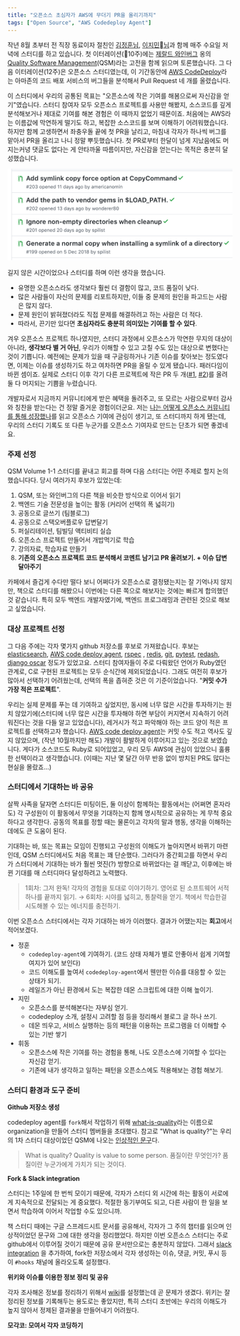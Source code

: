 ```yaml
---
title: "오픈소스 초심자가 AWS에 무더기 PR을 올리기까지"
tags: ["Open Source", "AWS Codedeploy Agent"]
---
```


작년 8월 초부터 전 직장 동료이자 절친인 [김정훈님](https://wonderer80.github.io/), [이지민님](http://americanopeople.tistory.com/)과 함께 매주 수요일 저녁에 스터디를 하고 있습니다. 첫 이터레이션(10주)에는 [제랄드 와인버그](https://en.wikipedia.org/wiki/Gerald_Weinberg) 옹의 [Quality Software Management](https://www.amazon.com/Quality-Software-Management-Systems-Thinking/dp/0932633722)(QSM)라는 고전을 함께 읽으며 토론했습니다. 그 다음 이터레이션(12주)은 오픈소스 스터디였는데, 이 기간동안에 [AWS CodeDeploy](https://aws.amazon.com/ko/codedeploy/)라는 아마존의 코드 배포 서비스의 버그들을 분석해서 Pull Request 네 개를 올렸습니다.

이 스터디에서 우리의 공통된 목표는 "오픈소스에 작은 기여를 해봄으로써 자신감을 얻기"였습니다. 스터디 참여자 모두 오픈소스 프로젝트를 사용만 해봤지, 소스코드를 깊게 분석해보거나 제대로 기여를 해본 경험은 이 때까지 없었기 때문이죠. 처음에는 AWS라는 이름값에 막연하게 떨기도 하고, 복잡한 소스코드를 보며 이해하기 어려워했습니다. 하지만 함께 고생하면서 좌충우돌 끝에 첫 PR을 날리고, 마침내 각자가 하나씩 버그를 맡아서 PR을 올리고 나니 정말 뿌듯했습니다. 첫 PR로부터 한달이 넘게 지났음에도 머지는커녕 댓글도 없다는 게 안타까울 따름이지만, 자신감을 얻는다는 목적은 충분히 달성했습니다.

![image-20190122220718385](../images/image-20190122220718385.png)

길지 않은 시간이었으나 스터디를 하며 이런 생각을 했습니다.

- 유명한 오픈소스라도 생각보다 훨씬 더 결함이 많고, 코드 품질이 낮다.
- 많은 사람들이 자신의 문제를 리포트하지만, 이들 중 문제의 원인을 파고드는 사람은 많지 않다.
- 문제 원인이 밝혀졌더라도 직접 문제를 해결하려고 하는 사람은 더 적다.
- 따라서, 끈기만 있다면 **초심자라도 충분히 의미있는 기여를 할 수 있다**.

겨우 오픈소스 프로젝트 하나였지만, 스터디 과정에서 오픈소스가 막연한 무지의 대상이 아니라, **생각보다 별 거 아닌**, 우리가 이해할 수 있고 고칠 수도 있는 대상으로 변했다는 것이 기쁩니다. 예전에는 문제가 있을 때 구글링하거나 기존 이슈를 찾아보는 정도였다면, 이제는 이슈를 생성하기도 하고 여차하면 PR을 올릴 수 있게 됐습니다. 패러다임이 바뀐 셈이죠. 실제로 스터디 이후 각기 다른 프로젝트에 작은 PR 두 개([#1](https://github.com/rubyide/vscode-ruby/pull/407), [#2](https://github.com/jbodah/suggest_rb/pull/3))를 올려 둘 다 머지되는 기쁨을 누렸습니다. 

개발자로서 지금까지 커뮤니티에게 받은 혜택을 돌려주고, 또 모르는 사람으로부터 감사와 칭찬을 받는다는 건 정말 즐거운 경험이더군요. 저는 [나는 어떻게 오픈소스 커뮤니티를 통해 성장했나](https://blog.cometkim.kr/posts/mattermost-contribution/how-i-grow-up-with-mattermost-community/)를 읽고 오픈소스 기여에 관심이 생기고, 또 스터디까지 하게 됐는데, 우리의 스터디 기록도 또 다른 누군가를 오픈소스 기여자로 만드는 단초가 되면 좋겠네요.

### 주제 선정 ###

QSM Volume 1-1 스터디를 끝내고 회고를 하며 다음 스터디는 어떤 주제로 할지 논의했습니다다. 당시 여러가지 후보가 있었는데:

1. QSM, 또는 와인버그의 다른 책을 비슷한 방식으로 이어서 읽기
2. 백엔드 기술 전문성을 높이는 활동 (커리어 선택의 폭 넓히기)
3. 공동으로 글쓰기 (팀블로그)
4. 공동으로 스택오버플로우 답변달기
5. 퍼실리테이션, 팀빌딩 액티비티 실습
6. 오픈소스 프로젝트 만들어서 개밥먹기로 학습
7. 강의자료, 학습자료 만들기
8. **기존의 오픈소스 프로젝트 코드 분석해서 코멘트 남기고 PR 올려보기. + 이슈 답변 달아주기**

카페에서 즐겁게 수다만 떨다 보니 어쩌다가 오픈소스로 결정됐는지는 잘 기억나지 않지만, 책으로 스터디를 해봤으니 이번에는 다른 쪽으로 해보자는 것에는 빠르게 합의했던 것 같습니다. 특히 모두 백엔드 개발자였기에, 백엔드 프로그래밍과 관련된 것으로 해보고 싶었습니다.

### 대상 프로젝트 선정 ###

그 다음 주에는 각자 몇가지 github 저장소를 후보로 가져왔습니다. 후보는 [elasticsearch](https://github.com/elastic/elasticsearch), [AWS code deploy agent](https://github.com/aws/aws-codedeploy-agent), [rspec](https://github.com/rspec/rspec) , [redis](https://github.com/antirez/redis), [git](https://github.com/git/git), [pytest](https://github.com/pytest-dev/pytest), [redash](https://github.com/getredash/redash), [django oscar](https://github.com/django-oscar/django-oscar) 정도가 있었고요. 스터디 참여자들이 주로 다뤄왔던 언어가 Ruby였던 관계로, C로 구현된 프로젝트는 모두 순식간에 제외되었습니다. 그래도 여전히 후보가 많아서 선택하기 어려웠는데, 선택의 폭을 좁혀준 것은 이 기준이었습니다. "**커밋 수가 가장 적은 프로젝트**".

우리는 실제 문제를 푸는 데 기여하고 싶었지만, 동시에 너무 많은 시간을 투자하기는 원치 않았기에(스터디에 너무 많은 시간을 투자해야 하면 부담이 커지면서 지속하기 어려워진다는 것을 다들 알고 있었습니다), 레거시가 적고 파악해야 하는 코드 양이 적은 프로젝트를 선택하고자 했습니다. [AWS code deploy agent](https://github.com/aws/aws-codedeploy-agent)는 커밋 수도 적고 역사도 깊지 않았으며, (작년 10월까지만 해도) 개발이 활발하게 이루어지고 있는 것으로 보였습니다. 게다가 소스코드도 Ruby로 되어있었고, 우리 모두 AWS에 관심이 있었으니 훌륭한 선택이라고 생각했습니다. (이때는 지난 몇 달간 아무 반응 없이 방치된 PR도 많다는 현실을 몰랐죠...)

### 스터디에서 기대하는 바 공유 ###

살짝 사족을 달자면 스터디든 미팅이든, 둘 이상이 함께하는 활동에서는 (어쩌면 혼자라도) 각 구성원이 이 활동에서 무엇을 기대하는지 함께 명시적으로 공유하는 게 무척 중요하다고 생각한다. 공동의 목표를 정할 때는 물론이고 각자의 말과 행동, 생각을 이해하는 데에도 큰 도움이 된다. 

기대하는 바, 또는 목표는 모임이 진행되고 구성원의 이해도가 높아지면서 바뀌기 마련인데, QSM 스터디에서도 처음 목표는 꽤 단순했다. 그러다가 중간회고를 하면서 우리가 스터디에서 기대하는 바가 훨씬 멋진(?) 방향으로 바뀌었다는 걸 깨닫고, 이후에는 바뀐 기대를 매 스터디마다 달성하려고 노력했다.

> 1회차: 그저 완독! 각자의 경험을 토대로 이야기하기. 영어로 된 소프트웨어 서적 하나를 끝까지 읽기.
> → 6회차: 시야를 넓히고, 통찰력을 얻기. 책에서 학습한걸 시도해볼 수 있는 에너지를 충전하기.

이번 오픈소스 스터디에서는 각자 기대하는 바가 이러했다. 결과가 어땠는지는 **회고**에서 적어보겠다.

- 정훈
  -  `codedeploy-agent`에 기여하기. (코드 상태 자체가 별로 안좋아서 쉽게 기여할 여지가 있어 보인다)
  - 코드 이해도를 높여서 `codedeploy-agent`에서 웬만한 이슈를 대응할 수 있는 상태가 되기.
  - 레일즈가 아닌 환경에서 도는 복잡한 데몬 스크립트에 대한 이해 높이기.
- 지민
  - 오픈소스를 분석해본다는 자부심 얻기. 
  - codedeploy 소개, 설정시 고려할 점 등을 정리해서 블로그 글 하나 쓰기.
  - 데몬 띄우고, 서비스 실행하는 등의 패턴을 이용하는 프로그램을 더 이해할 수 있는 기반 쌓기
- 휘동	
  - 오픈소스에 작은 기여를 하는 경험을 통해, 나도 오픈소스에 기여할 수 있다는 자신감 얻기.
  - 기존에 내가 생각하고 일하는 패턴을 오픈소스에도 적용해보는 경험 해보기.

### 스터디 환경과 도구 준비 ###

**Github 저장소 생성**

codedeploy agent를 `fork`해서 작업하기 위해 [what-is-quality](https://github.com/what-is-quality/)라는 이름으로 organization을 만들어 스터디 멤버들을 초대했다. 참고로 "What is quality?"는 우리의 1차 스터디 대상이었던 QSM에 나오는 [인상적인 문구](http://secretsofconsulting.blogspot.com/2016/08/what-is-quality-why-is-it-important.html)다.

> What is quality? Quality is value to some person.
> 품질이란 무엇인가? 품질이란 누군가에게 가치가 되는 것이다.

**Fork & Slack integration**

스터디는 1주일에 한 번씩 모이기 때문에, 각자가 스터디 외 시간에 하는 활동이 서로에게 지속적으로 전달되는 게 중요했다. 적절한 동기부여도 되고, 다른 사람이 한 일을 보면서 학습하여 이어서 작업할 수도 있으니까. 

책 스터디 때에는 구글 스프레드시트 문서를 공유해서, 각자가 그 주의 챕터를 읽으며 인상적이었던 문구와 그에 대한 생각을 정리했었다. 하지만 이번 오픈소스 스터디는 주로 github에서 이루어질 것이기 때문에 공유 문서만으로는 충분하지 않았다. 그래서 [slack integration](https://github.com/integrations/slack) 을 추가하여, fork한 저장소에서 각자 생성하는 이슈, 댓글, 커밋, 푸시 등이 `#hooks` 채널에 올라오도록 설정했다.

**위키와 이슈를 이용한 정보 정리 및 공유**

각자 조사해온 정보를 정리하기 위해서 [wiki](https://github.com/what-is-quality/aws-codedeploy-agent/wiki)를 설정했는데 곧 문제가 생겼다. 위키는 잘 정리된 정보를 기록해두는 용도로는 좋았지만, 특히 스터디 초반에는 우리의 이해도가 높지 않아서 정제된 결과물을 만들어내기 어려웠다. 

**모각코: 모여서 각자 코딩하기**